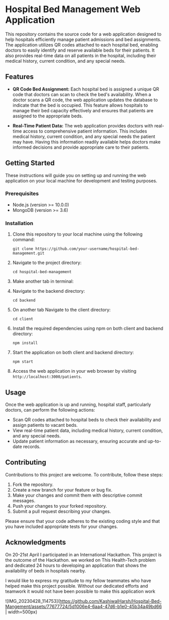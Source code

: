 # Hospital Bed Management Web Application

This repository contains the source code for a web application designed to help hospitals efficiently manage patient admissions and bed assignments. The application utilizes QR codes attached to each hospital bed, enabling doctors to easily identify and reserve available beds for their patients. It also provides real-time data on all patients in the hospital, including their medical history, current condition, and any special needs.

## Features

- **QR Code Bed Assignment:** Each hospital bed is assigned a unique QR code that doctors can scan to check the bed's availability. When a doctor scans a QR code, the web application updates the database to indicate that the bed is occupied. This feature allows hospitals to manage their bed capacity effectively and ensures that patients are assigned to the appropriate beds.

- **Real-Time Patient Data:** The web application provides doctors with real-time access to comprehensive patient information. This includes medical history, current condition, and any special needs the patient may have. Having this information readily available helps doctors make informed decisions and provide appropriate care to their patients.

## Getting Started

These instructions will guide you on setting up and running the web application on your local machine for development and testing purposes. 

### Prerequisites

- Node.js (version >= 10.0.0)
- MongoDB (version >= 3.6)

### Installation

1. Clone this repository to your local machine using the following command:
   ```
   git clone https://github.com/your-username/hospital-bed-management.git
   ```

2. Navigate to the project directory:
   ```
   cd hospital-bed-management
   ```
4. Make another tab in terminal:

5. Navigate to the backend directory:
   ```
   cd backend
   ```

5. On another tab Navigate to the client directory:
   ```
   cd client
   ```

6. Install the required dependencies using npm on both client and backend directory:
   ```
   npm install
   ```

7. Start the application on both client and backend directory:
   ```
   npm start
   ```

6. Access the web application in your web browser by visiting `http://localhost:3000/patients`.

## Usage

Once the web application is up and running, hospital staff, particularly doctors, can perform the following actions:

- Scan QR codes attached to hospital beds to check their availability and assign patients to vacant beds.
- View real-time patient data, including medical history, current condition, and any special needs.
- Update patient information as necessary, ensuring accurate and up-to-date records.

## Contributing

Contributions to this project are welcome. To contribute, follow these steps:

1. Fork the repository.
2. Create a new branch for your feature or bug fix.
3. Make your changes and commit them with descriptive commit messages.
4. Push your changes to your forked repository.
5. Submit a pull request describing your changes.

Please ensure that your code adheres to the existing coding style and that you have included appropriate tests for your changes.

## Acknowledgments

On 20-21st April I participated in an International Hackathon.
This project is the outcome of the Hackathon. we worked on This Health-Tech problem and dedicated 24 hours to developing an application that shows the availability of beds in hospitals nearby.

I would like to express my gratitude to my fellow teammates who have helped make this project possible. Without our dedicated efforts and teamwork it would not have been possible to make this application work

![IMG_20230428_114753](https://github.com/KashiwalHarsh/Hospital-Bed-Mangement/assets/77677724/5d1006e4-6aa4-47d6-b1e0-45b34a49bd66 | width=500px)
